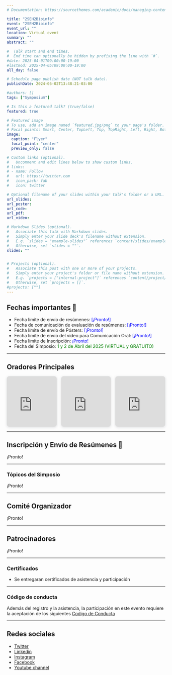 ```yaml
---
# Documentation: https://sourcethemes.com/academic/docs/managing-content/

title: "2SEH2Bioinfo"
event: "2SEH2Bioinfo"
event_url: ""
location: Virtual event
summary: ""
abstract: ""

#  Talk start and end times.
#  End time can optionally be hidden by prefixing the line with `#`.
#date: 2025-04-01T09:00:00-19:00
#lastmod: 2025-04-05T09:00:00-19:00
all_day: false

# Schedule page publish date (NOT talk date).
publishDate: 2024-05-02T13:48:21-03:00

#authors: []
tags: ["Symposium"]

# Is this a featured talk? (true/false)
featured: true

# Featured image
# To use, add an image named `featured.jpg/png` to your page's folder. 
# Focal points: Smart, Center, TopLeft, Top, TopRight, Left, Right, BottomLeft, Bottom, BottomRight.
image:
  caption: "Flyer"
  focal_point: "center"
  preview_only: false

# Custom links (optional).
#   Uncomment and edit lines below to show custom links.
# links:
# - name: Follow
#   url: https://twitter.com
#   icon_pack: fab
#   icon: twitter

# Optional filename of your slides within your talk's folder or a URL.
url_slides: 
url_poster: 
url_code:
url_pdf:
url_video:

# Markdown Slides (optional).
#   Associate this talk with Markdown slides.
#   Simply enter your slide deck's filename without extension.
#   E.g. `slides = "example-slides"` references `content/slides/example-slides.md`.
#   Otherwise, set `slides = ""`.
slides: ""


# Projects (optional).
#   Associate this post with one or more of your projects.
#   Simply enter your project's folder or file name without extension.
#   E.g. `projects = ["internal-project"]` references `content/project/deep-learning/index.md`.
#   Otherwise, set `projects = []`.
#projects: [""]
---
```


## **Fechas importantes** :pushpin:
- Fecha límite de envío de resúmenes:<span style="color:blue"> [¡Pronto!]</span>
- Fecha de comunicación de evaluación de resúmenes: <span style="color:blue"> [¡Pronto!]</span>
- Fecha límite de envío de Pósters: <span style="color:blue"> [¡Pronto!] </span> 
- Fecha límite de envío del video para Comunicación Oral: <span style="color:blue"> [¡Pronto!] </span> 
- Fecha límite de Inscripción: <span style="color:blue"> ¡Pronto! </span> 
- Fecha del Simposio:<span style="color:green"> 1 y 2 de Abril del 2025 (VIRTUAL y GRATUITO)</span>
---
## **Oradores Principales**
<div style="display: flex; justify-content: space-between; gap: 1em;">
  <div style="position: relative; width: 32%; padding-top: 32%; box-shadow: 0 2px 8px rgba(63,69,81,0.16); overflow: hidden; border-radius: 8px;">
    <iframe loading="lazy" style="position: absolute; width: 100%; height: 100%; top: 0; left: 0; border: none;" 
      src="https://www.canva.com/design/DAGeHMjFCow/E3iK5PsMvsZr84uhYQEcGQ/view?embed" allowfullscreen></iframe>
  </div>

  <div style="position: relative; width: 32%; padding-top: 32%; box-shadow: 0 2px 8px rgba(63,69,81,0.16); overflow: hidden; border-radius: 8px;">
    <iframe loading="lazy" style="position: absolute; width: 100%; height: 100%; top: 0; left: 0; border: none;" 
      src="https://www.canva.com/design/DAGeHEolJug/4ZCI-di522TGTRWj1kcAug/view?embed" allowfullscreen></iframe>
  </div>

  <div style="position: relative; width: 32%; padding-top: 32%; box-shadow: 0 2px 8px rgba(63,69,81,0.16); overflow: hidden; border-radius: 8px;">
    <iframe loading="lazy" style="position: absolute; width: 100%; height: 100%; top: 0; left: 0; border: none;" 
      src="https://www.canva.com/design/DAGeHBok3SQ/YqwstmjV0IrZYKCp0Pe32Q/view?embed" allowfullscreen></iframe>
  </div>
</div>


---
## **Inscripción y Envío de Resúmenes** :memo:
¡Pronto!

---
### **Tópicos del Simposio**
¡Pronto!

---
## **Comité Organizador**

¡Pronto!

---
## **Patrocinadores**
¡Pronto!

---
### Certificados
- Se entregaran certificados de asistencia y participación

---
### Código de conducta
Además del registro y la asistencia, la participación en este evento requiere la aceptación de los siguientes [Codigo de Conducta](https://seh2bioinfo.netlify.app/cc/)

---
## Redes sociales
- [Twitter](https://x.com/seh2_bioinfo)
- [Linkedin](https://www.linkedin.com/in/seh2-bioinfo/)
- [Instagram](https://www.instagram.com/seh2_bioinfo/)
- [Facebook](https://www.facebook.com/SEH2Bioinfo)
- [Youtube channel](https://www.youtube.com/channel/UCsoiBoToYJD8aqyXUnaKhrQ/featured)